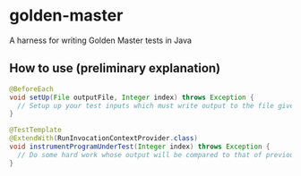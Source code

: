 # golden-master
A harness for writing Golden Master tests in Java

## How to use (preliminary explanation)
```java
@BeforeEach
void setUp(File outputFile, Integer index) throws Exception {
  // Setup up your test inputs which must write output to the file given
}

@TestTemplate
@ExtendWith(RunInvocationContextProvider.class)
void instrumentProgramUnderTest(Integer index) throws Exception {
  // Do some hard work whose output will be compared to that of previous runs
}
```
